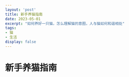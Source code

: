 ```yaml
---
layout: 'post'
title: 新手养猫指南
date: 2023-05-01
excerpt: "如何养好一只猫，怎么理解猫的意图，人与猫如何和谐相处"
tags:
- 猫
- 生活
display: false
---
```

# 新手养猫指南

